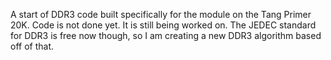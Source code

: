 A start of DDR3 code built specifically for the module on the Tang Primer 20K.  Code is not done yet.  It is still being worked on.  The JEDEC standard for DDR3 is free now though, so I am creating a new DDR3 algorithm based off of that.
